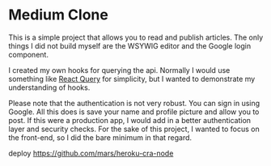 # Medium Clone

This is a simple project that allows you to read and publish articles. The only things I did not build myself are the WSYWIG editor and the Google login component.

I created my own hooks for querying the api. Normally I would use something like [React Query](https://github.com/tannerlinsley/react-query) for simplicity, but I wanted to demonstrate my understanding of hooks.

Please note that the authentication is not very robust. You can sign in using Google. All this does is save your name and profile picture and allow you to post. If this were a production app, I would add in a better authentication layer and security checks. For the sake of this project, I wanted to focus on the front-end, so I did the bare minimum in that regard.


deploy https://github.com/mars/heroku-cra-node